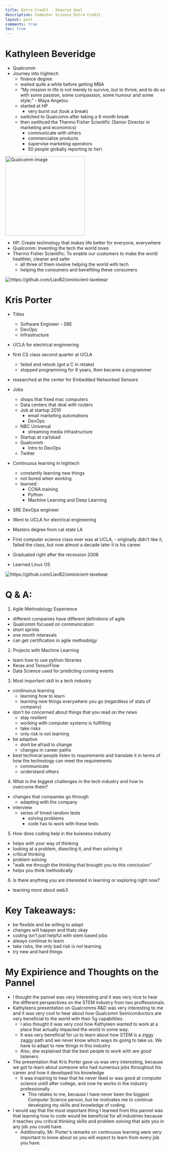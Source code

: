 ```yaml
---
title: Extra Credit - Shaurya Goel
description: Computer Science Extra Credit
layout: post
comments: true
toc: true
---
```


# Kathyleen Beveridge
- Qualcomm
- Journey into hightech
    - finance degree
    - waited quite a while before getting MBA
    - "My mission in life is not merely to survive, but to thrive; and to do so with some passion, some compassion, some humour and some style." - Maya Angelou
    - started at HP
        - very burnt out (took a break)
    - switched to Qualcomm after taking a 6 month break
    - then swithced the Thermo Fisher Scientific (Senior Director in marketing and economics)
        - communicate with others
        - commercialize products 
        - supervise marketing operators
        - 50 people globally reporting to her\

<td><img src="https://www.openchainproject.org/wp-content/uploads/sites/15/2017/04/qualcomm-logo.png" width = "250" alt = "Qualcomm Image">

- HP: Create technology that makes life better for everyone, everywhere
- Qualcomm: Inventing the tech the world loves
- Thermo Fisher Scientific: To enable our customers to make the world healthier, cleaner and safer
    - all three of them involve helping the world with tech
    - helping the consumers and benefiting these consumers


![]({{site.baseurl}}/images/ec2.png "https://github.com/LiavB2/ominicient-lavebear")


# Kris Porter
- Titles
    - Software Engineer - SRE
    - DevOps
    - Infrastructure
- UCLA for electrical enginnering
- first CS class second quarter at UCLA
    - failed and retook (got a C in retake)
    - stopped programming for 8 years, then became a programmer
- researched at the center for Embedded Networked Sensors
- Jobs
    - shops that fixed mac computers
    - Data centers that deal with routers
    - Job at startup 2010 
        - email marketing automations
        - DevOps
    - NBC Universal
        - streaming media infrastructure
    - Startup at carlsbad
    - Qualcomm
        - Intro to DevOps
    - Twitter
- Continuous learning in hightech
    - constantly learning new things
    - not bored when working
    - learned:
        - CCNA training
        - Python
        - Machine Learning and Deep Learning

- SRE DevOps engineer 
- Went to UCLA for electrical engineering
- Masters degree from cal state LA
- First computer science class ever was at UCLA, - originally didn’t like it, failed the class, but now almost a decade later it is his career 
- Graduated right after the recession 2008
- Learned Linux OS

![]({{site.baseurl}}/images/ec3.png "https://github.com/LiavB2/ominicient-lavebear")


# Q & A:
1. Agile Methodology Experience
- different companies have different definitions of agile
- Qualcomm focused on communication
- short sprints
- one month interavals
- can get certification in agile methodolgy

2. Projects with Machine Learning
- learn how to use python libraries
- Keras and TensorFlow
- Data Science used for predicting coming events

3. Most important skill in a tech industry
- continuous learning
    - learning how to learn
    - learning new things everywhere you go (regardless of stats of company)
- don't be concerned about things that you read on the news
    - stay resilient
    - working with computer systems is fullfilling
    - take risks
    - only risk is not learning
- be adaptive
    - dont be afraid to change
    - changes in career paths
- best technical people listen to requirements and translate it in terms of how the technology can meet the requirements
    - communicate
    - understand others

4. What is the biggest challenges in the tech industry and how to overcome them?
- changes that companies go through
    - adapting with the company
- interview
    - series of timed random tests
        - solving problems
        - code has to work with these tests

5. How does coding help in the buisness industry
- helps with your way of thinking
- looking at a problem, disecting it, and then solving it
- critical thinking
- problem solving
- "walk me through the thinking that brought you to this conclusion"
- helps you think methodically

6. Is there anything you are interested in learning or exploring right now?
- learning more about web3

# Key Takeaways:
- be flexible and be willing to adapt
- changes will happen and thats okay
- coding isn't just helpful with stem based jobs
- always continue to learn
- take risks, the only bad risk is not learning
- try new and hard things


# My Expirience and Thoughts on the Pannel
- I thought the pannel was very interesting and it was very nice to hear the different perspectives on the STEM industry from two proffessionals. 
- Kathyleens presentation on Qualcomms R&D was very interesting to me and it was very cool to hear about how Qualcomm Semiconductors are very beneficial to the world with their 5g capabilities. 
    - I also thought it was very cool how Kathyleen wanted to work at a place that actually impacted the world in some way.
    - It was very beneficial for us to learn about how STEM is a ziggy zaggy path and we never know which ways its going to take us. We have to adapt to new things in this industry
    - Also, she explained that the best people to work with are good listeners.
- The presentation that Kris Porter gave us was very interesting, because we got to learn about someone who had numerous jobs throughout his career and how it developed his knowledge
    - It was inspiring to hear that he never liked or was good at computer science untill after college, and now he works in the industry professionally .
        - This relates to me, because I have never been the biggest Computer Science person, but he motivates me to continue developing my skills and knowledge of coding.
- I would say that the most important thing I learned from this pannel was that learning how to code would be beneficial for all industries because it teaches you critical thinking skills and problem solving that aids you in any job you could have.
    - Additionally, Mr. Porter's remarks on continuous learning were very important to know about so you will expect to learn from every job you have.